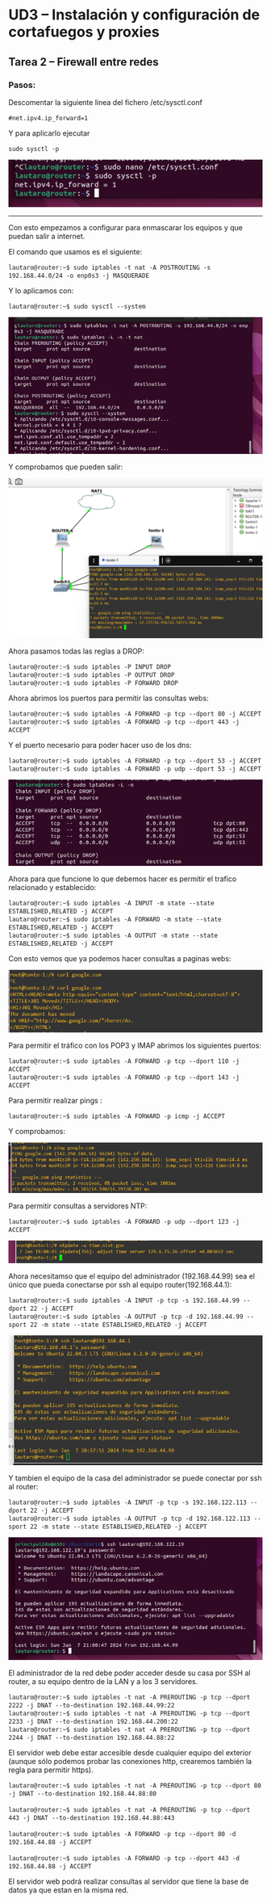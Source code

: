# UD3 – Instalación y configuración de cortafuegos y proxies

## Tarea 2 – Firewall entre redes

### Pasos:

Descomentar la siguiente linea del fichero /etc/sysctl.conf 
    
    #net.ipv4.ip_forward=1

Y para aplicarlo ejecutar 
    
    sudo sysctl -p

![Texto alternativo](tarea2.imgs/01.png)

---
Con esto empezamos a configurar para enmascarar los equipos y que puedan salir a internet.

El comando que usamos es el siguiente:

    lautaro@router:~$ sudo iptables -t nat -A POSTROUTING -s 192.168.44.0/24 -o enp0s3 -j MASQUERADE

Y lo aplicamos con:

    lautaro@router:~$ sudo sysctl --system

![Texto alternativo](tarea2.imgs/02.png)

Y comprobamos que pueden salir:

![Texto alternativo](tarea2.imgs/03.png)


Ahora pasamos todas las reglas a DROP:
    
    lautaro@router:~$ sudo iptables -P INPUT DROP
    lautaro@router:~$ sudo iptables -P OUTPUT DROP
    lautaro@router:~$ sudo iptables -P FORWARD DROP


Ahora abrimos los puertos para permitir las consultas webs:
    
    lautaro@router:~$ sudo iptables -A FORWARD -p tcp --dport 80 -j ACCEPT
    lautaro@router:~$ sudo iptables -A FORWARD -p tcp --dport 443 -j ACCEPT

Y el puerto necesario para poder hacer uso de los dns:

    lautaro@router:~$ sudo iptables -A FORWARD -p tcp --dport 53 -j ACCEPT
    lautaro@router:~$ sudo iptables -A FORWARD -p udp --dport 53 -j ACCEPT


![Texto alternativo](tarea2.imgs/04.png)

Ahora para que funcione lo que debemos hacer es permitir el trafico relacionado y establecido:

    lautaro@router:~$ sudo iptables -A INPUT -m state --state ESTABLISHED,RELATED -j ACCEPT
    lautaro@router:~$ sudo iptables -A FORWARD -m state --state ESTABLISHED,RELATED -j ACCEPT
    lautaro@router:~$ sudo iptables -A OUTPUT -m state --state ESTABLISHED,RELATED -j ACCEPT


Con esto vemos que ya podemos hacer consultas a paginas webs:

![Texto alternativo](tarea2.imgs/05.png)



Para permitir el tráfico con los POP3 y IMAP abrimos los siguientes puertos:

    lautaro@router:~$ sudo iptables -A FORWARD -p tcp --dport 110 -j ACCEPT
    lautaro@router:~$ sudo iptables -A FORWARD -p tcp --dport 143 -j ACCEPT


Para permitir realizar pings :

    lautaro@router:~$ sudo iptables -A FORWARD -p icmp -j ACCEPT

Y comprobamos:

![Texto alternativo](tarea2.imgs/06.png)

Para permitir consultas a servidores NTP:

    lautaro@router:~$ sudo iptables -A FORWARD -p udp --dport 123 -j ACCEPT

![Texto alternativo](tarea2.imgs/07.png)

Ahora necesitamso que el equipo del administrador (192.168.44.99) sea el único que pueda conectarse por ssh al equipo router(192.168.44.1):

    lautaro@router:~$ sudo iptables -A INPUT -p tcp -s 192.168.44.99 --dport 22 -j ACCEPT
    lautaro@router:~$ sudo iptables -A OUTPUT -p tcp -d 192.168.44.99 --sport 22 -m state --state ESTABLISHED,RELATED -j ACCEPT

![Texto alternativo](tarea2.imgs/08.png)

Y tambien el equipo de la casa del administrador se puede conectar por ssh al router:

    lautaro@router:~$ sudo iptables -A INPUT -p tcp -s 192.168.122.113 --dport 22 -j ACCEPT
    lautaro@router:~$ sudo iptables -A OUTPUT -p tcp -d 192.168.122.113 --sport 22 -m state --state ESTABLISHED,RELATED -j ACCEPT

![Texto alternativo](tarea2.imgs/09.png)


El administrador de la red debe poder acceder desde su casa por SSH al router, a su equipo
dentro de la LAN y a los 3 servidores.

    
    lautaro@router:~$ sudo iptables -t nat -A PREROUTING -p tcp --dport 2222 -j DNAT --to-destination 192.168.44.99:22
    lautaro@router:~$ sudo iptables -t nat -A PREROUTING -p tcp --dport 2233 -j DNAT --to-destination 192.168.44.200:22
    lautaro@router:~$ sudo iptables -t nat -A PREROUTING -p tcp --dport 2244 -j DNAT --to-destination 192.168.44.88:22

El servidor web debe estar accesible desde cualquier equipo del exterior (aunque sólo
podemos probar las conexiones http, crearemos también la regla para permitir https).

    lautaro@router:~$ sudo iptables -t nat -A PREROUTING -p tcp --dport 80 -j DNAT --to-destination 192.168.44.88:80
    
    lautaro@router:~$ sudo iptables -t nat -A PREROUTING -p tcp --dport 443 -j DNAT --to-destination 192.168.44.88:443
    
    lautaro@router:~$ sudo iptables -A FORWARD -p tcp --dport 80 -d 192.168.44.88 -j ACCEPT
    
    lautaro@router:~$ sudo iptables -A FORWARD -p tcp --dport 443 -d 192.168.44.88 -j ACCEPT

El servidor web podrá realizar consultas al servidor que tiene la base de datos ya que estan en la misma red.














    







